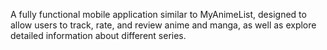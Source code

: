 A fully functional mobile application similar to MyAnimeList, designed to allow users to track, rate, and review anime and manga, as well as explore detailed information about different series.
